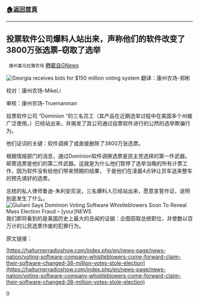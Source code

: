 ###  [:house:返回首頁](https://github.com/ourhimalayas/txt)
---

## 投票软件公司爆料人站出来，声称他们的软件改变了3800万张选票&#8211;窃取了选举
` 康州喜马拉雅农场` [轉載自GNews](https://gnews.org/zh-hans/549727/)

![Georgia receives bids for $150 million voting system](https://www.ajc.com/resizer/gFzwDmx0E4w0CmtpeONLKkYcSv8=/1066x600/cloudfront-us-east-1.images.arcpublishing.com/ajc/K53XPA2QFDNWYD5F5VDZJGLDKU.jpg)
翻译：康州农场-郑彬

校对：康州农场-MikeLi

审核：康州农场-Truemanman

投票软件公司 “Dominion “的三名员工（其产品在近期选举过程中在美国多个州被广泛使用。）已经站出来，并揭发了其公司通过投票软件进行的公然的选举欺骗行为。

他们证词的关键：软件调换了或直接删除了3800万张选票。

根据情报部门的消息，通过Dominion软件调换选票是民主党选择的第一件武器。邮寄选票是他们的第二件武器。这就是为什么他们暂停了选举当晚的所有计票工作，因为软件没有给他们带来预期的结果， 于是他们在凌晨4点钟让货车送来整车的预先填好的选票。

总统的私人律师鲁迪-朱利安尼说，三名爆料人已经站出来，愿意宣誓作证，说明到底发生了什么。
![Giuliani Says Dominion Voting Software Whistleblowers Soon To Reveal Mass  Election Fraud – \[your\]NEWS](https://yournews.com/wp-content/uploads/2020/11/Screen-Shot-2020-11-11-at-12.24.56-PM-1024x577.png?x98855)
我们即将看到的是美国历史上最大的丑闻的证据：企图窃取总统职位，并使数以百万计的公民选票作废的犯罪行为。

原文链接：

[https://halturnerradioshow.com/index.php/en/news-page/news-nation/voting-software-company-whistleblowers-come-forward-claim-their-software-changed-38-million-votes-stole-election](https://halturnerradioshow.com/index.php/en/news-page/news-nation/voting-software-company-whistleblowers-come-forward-claim-their-software-changed-38-million-votes-stole-election)

0
